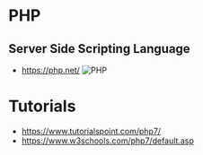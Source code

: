# PHP
## Server Side Scripting Language

* https://php.net/
![PHP](https://upload.wikimedia.org/wikipedia/commons/thumb/2/27/PHP-logo.svg/1422px-PHP-logo.svg.png)

# Tutorials

* https://www.tutorialspoint.com/php7/
* https://www.w3schools.com/php7/default.asp
